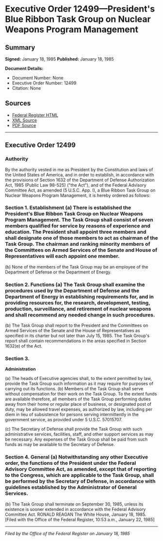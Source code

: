 # Executive Order 12499—President's Blue Ribbon Task Group on Nuclear Weapons Program Management

## Summary

**Signed:** January 18, 1985
**Published:** January 18, 1985

**Document Details:**
- Document Number: None
- Executive Order Number: 12499
- Citation: None

## Sources
- [Federal Register HTML](https://www.presidency.ucsb.edu/documents/executive-order-12499-presidents-blue-ribbon-task-group-nuclear-weapons-program-management)
- [XML Source](None)
- [PDF Source](None)

---

## Executive Order 12499

### Authority

By the authority vested in me as President by the Constitution and laws of the United States of America, and in order to establish, in accordance with the provisions of Section 1632 of the Department of Defense Authorization Act, 1985 (Public Law 98-525) ("the Act"), and of the Federal Advisory Committee Act, as amended (5 U.S.C. App. I), a Blue Ribbon Task Group on Nuclear Weapons Program Management, it is hereby ordered as follows:
### Section 1. Establishment (a) There is established the President's Blue Ribbon Task Group on Nuclear Weapons Program Management. The Task Group shall consist of seven members qualified for service by reasons of experience and education. The President shall appoint three members and shall designate one of those members to act as chairman of the Task Group. The chairman and ranking minority members of the Committees on Armed Services of the Senate and House of Representatives will each appoint one member.

(b) None of the members of the Task Group may be an employee of the Department of Defense or the Department of Energy.
### Section 2. Functions (a) The Task Group shall examine the procedures used by the Department of Defense and the Department of Energy in establishing requirements for, and in providing resources for, the research, development, testing, production, surveillance, and retirement of nuclear weapons and shall recommend any needed change in such procedures.

(b) The Task Group shall report to the President and the Committees on Armed Services of the Senate and the House of Representatives as specified in its charter but not later than July 15, 1985. The Task Group's report shall contain recommendations in the areas specified in Section 1632(e) of the Act.
### Section 3.

**Administration**

(a) The heads of Executive agencies shall, to the extent permitted by law, provide the Task Group such information as it may require for purposes of carrying out its functions.
(b) Members of the Task Group shall serve without compensation for their work on the Task Group. To the extent funds are available therefore, all members of the Task Group performing duties away from their home or regular place of business, or designated post of duty, may be allowed travel expenses, as authorized by law, including per diem in lieu of subsistence for persons serving intermittently in the government service, as provided under 5 U.S.C. 57015707.

(c) The Secretary of Defense shall provide the Task Group with such administrative services, facilities, staff, and other support services as may be necessary. Any expenses of the Task Group shall be paid from such funds as may be available to the Secretary of Defense.
### Section 4. General (a) Notwithstanding any other Executive order, the functions of the President under the Federal Advisory Committee Act, as amended, except that of reporting to the Congress, which are applicable to the Task Group, shall be performed by the Secretary of Defense, in accordance with guidelines established by the Administrator of General Services.

(b) The Task Group shall terminate on September 30, 1985, unless its existence is sooner extended in accordance with the Federal Advisory Committee Act.
RONALD REAGAN
The White House,
January 18, 1985.
[Filed with the Office of the Federal Register, 10:53 a.m., January 22, 1985]

---

*Filed by the Office of the Federal Register on January 18, 1985*
